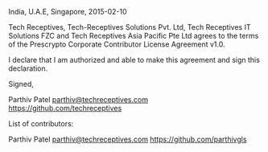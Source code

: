 India, U.A.E, Singapore, 2015-02-10

Tech Receptives, Tech-Receptives Solutions Pvt. Ltd, Tech Receptives IT Solutions FZC and Tech Receptives Asia Pacific Pte Ltd agrees to the terms of the Prescrypto Corporate 
Contributor License Agreement v1.0.

I declare that I am authorized and able to make this agreement and sign this 
declaration.

Signed,

Parthiv Patel parthiv@techreceptives.com https://github.com/techreceptives

List of contributors:

Parthiv Patel parthiv@techreceptives.com https://github.com/parthivgls

